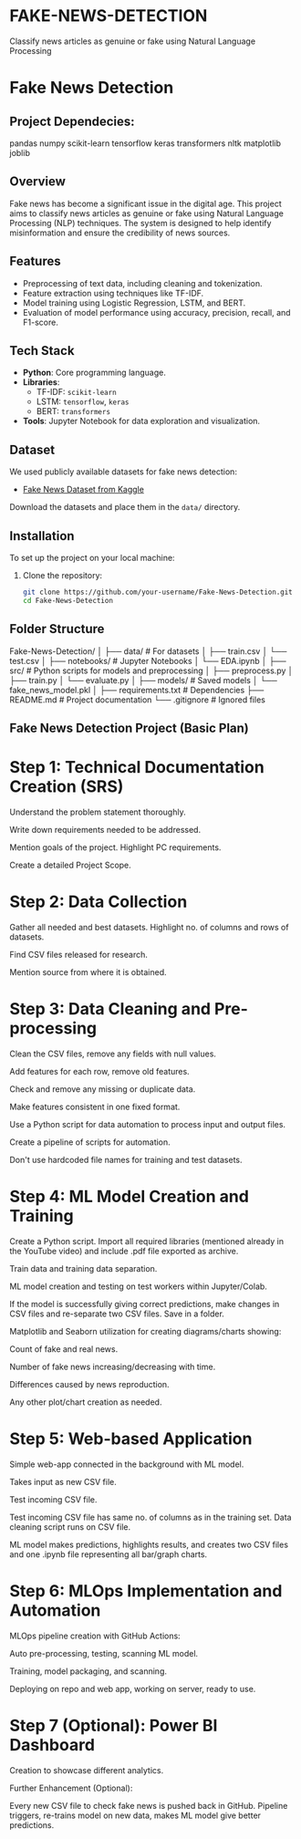 # FAKE-NEWS-DETECTION
Classify news articles as genuine or fake using Natural Language Processing
# Fake News Detection
## Project Dependecies:
pandas
numpy
scikit-learn
tensorflow
keras
transformers
nltk
matplotlib
joblib

## Overview
Fake news has become a significant issue in the digital age. This project aims to classify news articles as genuine or fake using Natural Language Processing (NLP) techniques. The system is designed to help identify misinformation and ensure the credibility of news sources.

## Features
- Preprocessing of text data, including cleaning and tokenization.
- Feature extraction using techniques like TF-IDF.
- Model training using Logistic Regression, LSTM, and BERT.
- Evaluation of model performance using accuracy, precision, recall, and F1-score.

## Tech Stack
- **Python**: Core programming language.
- **Libraries**: 
  - TF-IDF: `scikit-learn`
  - LSTM: `tensorflow`, `keras`
  - BERT: `transformers`
- **Tools**: Jupyter Notebook for data exploration and visualization.

## Dataset
We used publicly available datasets for fake news detection:
- [Fake News Dataset from Kaggle](https://www.kaggle.com/c/fake-news/data)

Download the datasets and place them in the `data/` directory.

## Installation
To set up the project on your local machine:

1. Clone the repository:
   ```bash
   git clone https://github.com/your-username/Fake-News-Detection.git
   cd Fake-News-Detection

## Folder Structure
Fake-News-Detection/
│
├── data/                  # For datasets
│   ├── train.csv
│   └── test.csv
│
├── notebooks/             # Jupyter Notebooks
│   └── EDA.ipynb
│
├── src/                   # Python scripts for models and preprocessing
│   ├── preprocess.py
│   ├── train.py
│   └── evaluate.py
│
├── models/                # Saved models
│   └── fake_news_model.pkl
│
├── requirements.txt       # Dependencies
├── README.md              # Project documentation
└── .gitignore             # Ignored files

## Fake News Detection Project (Basic Plan)
# Step 1: Technical Documentation Creation (SRS)

Understand the problem statement thoroughly.

Write down requirements needed to be addressed.

Mention goals of the project. Highlight PC requirements.

Create a detailed Project Scope.

# Step 2: Data Collection

Gather all needed and best datasets. Highlight no. of columns and rows of datasets.

Find CSV files released for research.

Mention source from where it is obtained.

# Step 3: Data Cleaning and Pre-processing

Clean the CSV files, remove any fields with null values.

Add features for each row, remove old features.

Check and remove any missing or duplicate data.

Make features consistent in one fixed format.

Use a Python script for data automation to process input and output files.

Create a pipeline of scripts for automation.

Don't use hardcoded file names for training and test datasets.

# Step 4: ML Model Creation and Training

Create a Python script. Import all required libraries (mentioned already in the YouTube video) and include .pdf file exported as archive.

Train data and training data separation.

ML model creation and testing on test workers within Jupyter/Colab.

If the model is successfully giving correct predictions, make changes in CSV files and re-separate two CSV files. Save in a folder.

Matplotlib and Seaborn utilization for creating diagrams/charts showing:

Count of fake and real news.

Number of fake news increasing/decreasing with time.

Differences caused by news reproduction.

Any other plot/chart creation as needed.

# Step 5: Web-based Application

Simple web-app connected in the background with ML model.

Takes input as new CSV file.

Test incoming CSV file.

Test incoming CSV file has same no. of columns as in the training set. Data cleaning script runs on CSV file.

ML model makes predictions, highlights results, and creates two CSV files and one .ipynb file representing all bar/graph charts.

# Step 6: MLOps Implementation and Automation

MLOps pipeline creation with GitHub Actions:

Auto pre-processing, testing, scanning ML model.

Training, model packaging, and scanning.

Deploying on repo and web app, working on server, ready to use.

# Step 7 (Optional): Power BI Dashboard

Creation to showcase different analytics.

Further Enhancement (Optional):

Every new CSV file to check fake news is pushed back in GitHub. Pipeline triggers, re-trains model on new data, makes ML model give better predictions.

